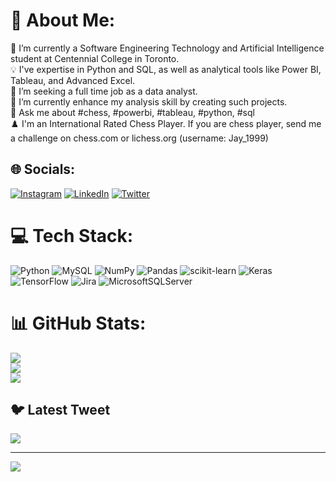 # 💫 About Me:
🏫 I’m currently a Software Engineering Technology and Artificial Intelligence student at Centennial College in Toronto.<br>
💡 I've expertise in Python and SQL, as well as analytical tools like Power BI, Tableau, and Advanced Excel. <br>
🤝 I’m seeking a full time job as a data analyst.<br>
🌱 I’m currently enhance my analysis skill by creating such projects.  <br>
💬 Ask me about #chess, #powerbi, #tableau, #python, #sql <br>
♟️ I'm an International Rated Chess Player. If you are chess player, send me a challenge on chess.com or lichess.org (username: Jay_1999)


## 🌐 Socials:
[![Instagram](https://img.shields.io/badge/Instagram-%23E4405F.svg?logo=Instagram&logoColor=white)](https://instagram.com/bhadreshwara_) 
[![LinkedIn](https://img.shields.io/badge/LinkedIn-%230077B5.svg?logo=linkedin&logoColor=white)](https://linkedin.com/in/bhadreshwara/) 
[![Twitter](https://img.shields.io/badge/Twitter-%231DA1F2.svg?logo=Twitter&logoColor=white)](https://twitter.com/bhadreshwara_) 

# 💻 Tech Stack:
![Python](https://img.shields.io/badge/python-3670A0?style=flat&logo=python&logoColor=ffdd54) ![MySQL](https://img.shields.io/badge/mysql-%2300f.svg?style=flat&logo=mysql&logoColor=white) ![NumPy](https://img.shields.io/badge/numpy-%23013243.svg?style=flat&logo=numpy&logoColor=white) ![Pandas](https://img.shields.io/badge/pandas-%23150458.svg?style=flat&logo=pandas&logoColor=white) ![scikit-learn](https://img.shields.io/badge/scikit--learn-%23F7931E.svg?style=flat&logo=scikit-learn&logoColor=white) ![Keras](https://img.shields.io/badge/Keras-%23D00000.svg?style=flat&logo=Keras&logoColor=white) ![TensorFlow](https://img.shields.io/badge/TensorFlow-%23FF6F00.svg?style=flat&logo=TensorFlow&logoColor=white) ![Jira](https://img.shields.io/badge/jira-%230A0FFF.svg?style=flat&logo=jira&logoColor=white) ![MicrosoftSQLServer](https://img.shields.io/badge/Microsoft%20SQL%20Sever-CC2927?style=flat&logo=microsoft%20sql%20server&logoColor=white)
# 📊 GitHub Stats:
![](https://github-readme-stats.vercel.app/api?username=Bhadreshwara&theme=dark&hide_border=false&include_all_commits=true&count_private=false)<br/>
![](https://github-readme-streak-stats.herokuapp.com/?user=Bhadreshwara&theme=dark&hide_border=false)<br/>
![](https://github-readme-stats.vercel.app/api/top-langs/?username=Bhadreshwara&theme=dark&hide_border=false&include_all_commits=true&count_private=false&layout=compact)

## 🐦 Latest Tweet
<!--[![](https://gtce.itsvg.in/api?username=https://twitter.com/bhadreshwara_)](https://github.com/VishwaGauravIn/github-twitter-card-embed)-->
<a href="https://github.com/VishwaGauravIn/github-twitter-card-embed"><img src="https://gtce.itsvg.in/api?username=bhadreshwara_&theme=github_dark&response=true&border=true&time=true&icon=default"/></a>

---
[![](https://visitcount.itsvg.in/api?id=Bhadreshwara&icon=0&color=1)](https://visitcount.itsvg.in)

